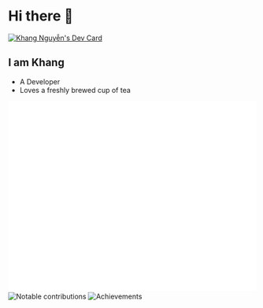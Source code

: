 # Hi there 👋

<div align="left">
  <a href="https://app.daily.dev/thinhkhang97"><img src="https://api.daily.dev/devcards/6c985048bdfc43b79e3d1c61650cd944.png?r=x9w" width="400" alt="Khang Nguyễn's Dev Card"/></a>
</div>

## I am Khang

- A Developer
- Loves a freshly brewed cup of tea

![Metrics](https://raw.githubusercontent.com/thinhkhang97/thinhkhang97/github-metrics/github-metrics.svg)
![Notable contributions](https://raw.githubusercontent.com/thinhkhang97/thinhkhang97/github-metrics/notable.svg)
![Achievements](https://raw.githubusercontent.com/thinhkhang97/thinhkhang97/github-metrics/achievements.svg)
